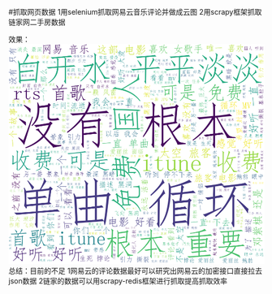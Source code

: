 #抓取网页数据
1用selenium抓取网易云音乐评论并做成云图
2用scrapy框架抓取链家网二手房数据

效果：
![image](https://github.com/nanmuyao/netbean/blob/master/spiders/netBeanMusic.png)
总结：目前的不足
1网易云的评论数据最好可以研究出网易云的加密接口直接拉去json数据
2链家的数据可以用scrapy-redis框架进行抓取提高抓取效率

